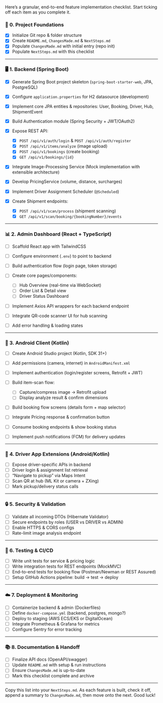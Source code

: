Here’s a granular, end-to-end feature implementation checklist. Start ticking off each item as you complete it.

### 🚀 0. Project Foundations

* [x] Initialize Git repo & folder structure
* [x] Create `README.md`, `ChangesMade.md` & `NextSteps.md`
* [x] Populate `ChangesMade.md` with initial entry (repo init)
* [x] Populate `NextSteps.md` with this checklist

---

### 🖥️ 1. Backend (Spring Boot)

* [x] Generate Spring Boot project skeleton (`spring-boot-starter-web`, JPA, PostgreSQL)
* [x] Configure `application.properties` for H2 datasource (development)
* [x] Implement core JPA entities & repositories: User, Booking, Driver, Hub, ShipmentEvent
* [x] Build Authentication module (Spring Security + JWT/OAuth2)
* [x] Expose REST API:

    * [x] `POST /api/v1/auth/login` & `POST /api/v1/auth/register`
    * [x] `POST /api/v1/items/analyze` (image upload)
    * [x] `POST /api/v1/bookings` (create booking)
    * [x] `GET /api/v1/bookings/{id}`
* [x] Integrate Image-Processing Service (Mock implementation with extensible architecture)
* [x] Develop PricingService (volume, distance, surcharges)
* [x] Implement Driver Assignment Scheduler (`@Scheduled`)
* [x] Create Shipment endpoints:

    * [x] `POST /api/v1/scan/process` (shipment scanning)
    * [x] `GET /api/v1/scan/booking/{bookingNumber}/events`

---

### 📊 2. Admin Dashboard (React + TypeScript)

* [ ] Scaffold React app with TailwindCSS
* [ ] Configure environment (`.env`) to point to backend
* [ ] Build authentication flow (login page, token storage)
* [ ] Create core pages/components:

    * [ ] Hub Overview (real-time via WebSocket)
    * [ ] Order List & Detail view
    * [ ] Driver Status Dashboard
* [ ] Implement Axios API wrappers for each backend endpoint
* [ ] Integrate QR-code scanner UI for hub scanning
* [ ] Add error handling & loading states

---

### 📱 3. Android Client (Kotlin)

* [ ] Create Android Studio project (Kotlin, SDK 31+)
* [ ] Add permissions (camera, internet) in `AndroidManifest.xml`
* [ ] Implement authentication (login/register screens, Retrofit + JWT)
* [ ] Build item-scan flow:

    * [ ] Capture/compress image → Retrofit upload
    * [ ] Display analyze result & confirm dimensions
* [ ] Build booking flow screens (details form + map selector)
* [ ] Integrate Pricing response & confirmation button
* [ ] Consume booking endpoints & show booking status
* [ ] Implement push notifications (FCM) for delivery updates

---

### 🚚 4. Driver App Extensions (Android/Kotlin)

* [ ] Expose driver-specific APIs in backend
* [ ] Driver login & assignment list retrieval
* [ ] “Navigate to pickup” via Maps Intent
* [ ] Scan QR at hub (ML Kit or camera + ZXing)
* [ ] Mark pickup/delivery status calls

---

### 🔒 5. Security & Validation

* [ ] Validate all incoming DTOs (Hibernate Validator)
* [ ] Secure endpoints by roles (USER vs DRIVER vs ADMIN)
* [ ] Enable HTTPS & CORS configs
* [ ] Rate-limit image analysis endpoint

---

### 🧪 6. Testing & CI/CD

* [ ] Write unit tests for service & pricing logic
* [ ] Write integration tests for REST endpoints (MockMVC)
* [ ] End-to-end tests for booking flow (Postman/Newman or REST Assured)
* [ ] Setup GitHub Actions pipeline: build → test → deploy

---

### ☁️ 7. Deployment & Monitoring

* [ ] Containerize backend & admin (Dockerfiles)
* [ ] Define `docker-compose.yml` (backend, postgres, mongo?)
* [ ] Deploy to staging (AWS ECS/EKS or DigitalOcean)
* [ ] Integrate Prometheus & Grafana for metrics
* [ ] Configure Sentry for error tracking

---

### 📚 8. Documentation & Handoff

* [ ] Finalize API docs (OpenAPI/swagger)
* [ ] Update `README.md` with setup & run instructions
* [ ] Ensure `ChangesMade.md` is up-to-date
* [ ] Mark this checklist complete and archive

---

Copy this list into your `NextSteps.md`. As each feature is built, check it off, append a summary to `ChangesMade.md`, then move onto the next. Good luck!
